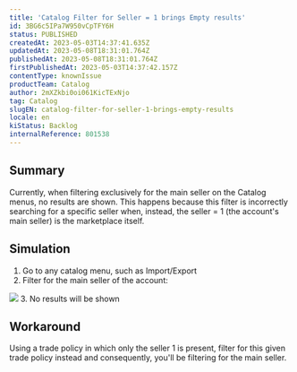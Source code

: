 ```yaml
---
title: 'Catalog Filter for Seller = 1 brings Empty results'
id: 3BG6c5IPa7W950vCpTFY6H
status: PUBLISHED
createdAt: 2023-05-03T14:37:41.635Z
updatedAt: 2023-05-08T18:31:01.764Z
publishedAt: 2023-05-08T18:31:01.764Z
firstPublishedAt: 2023-05-03T14:37:42.157Z
contentType: knownIssue
productTeam: Catalog
author: 2mXZkbi0oi061KicTExNjo
tag: Catalog
slugEN: catalog-filter-for-seller-1-brings-empty-results
locale: en
kiStatus: Backlog
internalReference: 801538
---
```


## Summary


Currently, when filtering exclusively for the main seller on the Catalog menus, no results are shown. This happens because this filter is incorrectly searching for a specific seller when, instead, the seller = 1 (the account's main seller) is the marketplace itself.



##

## Simulation



1. Go to any catalog menu, such as Import/Export
2. Filter for the main seller of the account:

 ![](https://vtexhelp.zendesk.com/attachments/token/6dygVHVlzTTdqYD3jOyV10DaZ/?name=image.png)
3. No results will be shown


##

## Workaround


Using a trade policy in which only the seller 1 is present, filter for this given trade policy instead and consequently, you'll be filtering for the main seller.

